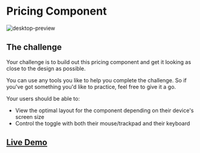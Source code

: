 # Pricing Component

![desktop-preview](https://user-images.githubusercontent.com/29714385/97001826-b3e32f00-1541-11eb-9c16-6acafa1e2387.jpg)


## The challenge

Your challenge is to build out this pricing component and get it looking as close to the design as possible.

You can use any tools you like to help you complete the challenge. So if you've got something you'd like to practice, feel free to give it a go.

Your users should be able to:

- View the optimal layout for the component depending on their device's screen size
- Control the toggle with both their mouse/trackpad and their keyboard

## [Live Demo](https://pricing-component-7a170.web.app/)

